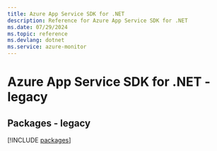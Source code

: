 ```yaml
---
title: Azure App Service SDK for .NET
description: Reference for Azure App Service SDK for .NET
ms.date: 07/29/2024
ms.topic: reference
ms.devlang: dotnet
ms.service: azure-monitor
---
```

# Azure App Service SDK for .NET - legacy
## Packages - legacy
[!INCLUDE [packages](app-service-index.md)]